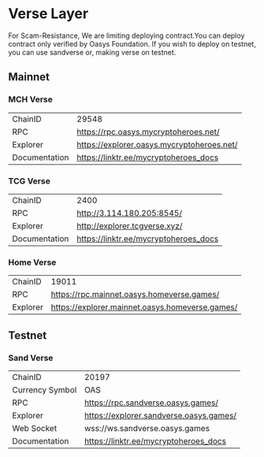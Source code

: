 ---
---

# Verse Layer 

For Scam-Resistance, We are limiting deploying contract.You can deploy contract only verified by Oasys Foundation.
If you wish to deploy on testnet, you can use sandverse or, making verse on testnet.

## Mainnet

### MCH Verse
|                 |                                    |
|-----------------|------------------------------------|
| ChainID         | 29548                                |
| RPC             | https://rpc.oasys.mycryptoheroes.net/ |
| Explorer        | https://explorer.oasys.mycryptoheroes.net/    |
| Documentation   | https://linktr.ee/mycryptoheroes_docs   |

### TCG Verse
|                 |                                         |
|-----------------|-----------------------------------------|
| ChainID         | 2400                                    |
| RPC             | http://3.114.180.205:8545/         |
| Explorer        | http://explorer.tcgverse.xyz/   |
| Documentation   | https://linktr.ee/mycryptoheroes_docs   |

### Home Verse
|                 |                                         |
|-----------------|-----------------------------------------|
| ChainID         | 19011                                    |
| RPC             | https://rpc.mainnet.oasys.homeverse.games/|
| Explorer        | https://explorer.mainnet.oasys.homeverse.games/ |


## Testnet

### Sand Verse
|                 |                                            |
|-----------------|--------------------------------------------|
| ChainID         | 20197                                      |
| Currency Symbol | OAS                                        |
| RPC             | https://rpc.sandverse.oasys.games/         |
| Explorer        | https://explorer.sandverse.oasys.games/    |
| Web Socket      | wss://ws.sandverse.oasys.games             |
| Documentation   | https://linktr.ee/mycryptoheroes_docs   |